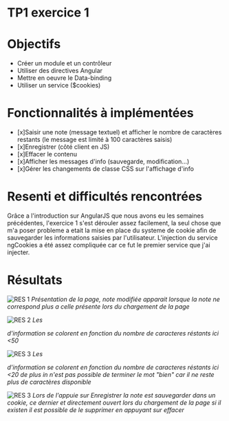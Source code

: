 
# TP1 exercice 1


# Objectifs

- Créer un module et un contrôleur
- Utiliser des directives Angular
- Mettre en oeuvre le Data-binding
- Utiliser un service ($cookies)

# Fonctionnalités à implémentées

- [x]Saisir une note (message textuel) et afficher le nombre de caractères restants (le message  est limité à 100 caractères saisis)
- [x]Enregistrer (côté client en JS)
- [x]Effacer le contenu
- [x]Afficher les messages d'info (sauvegarde, modification…)
- [x]Gérer les changements de classe CSS sur l'affichage d'info

# Resenti et difficultés rencontrées
   Grâce a l'introduction sur AngularJS que nous avons eu les semaines précédentes, l'exercice 1 s'est dérouler assez facilement, la seul chose que m'a poser probleme a etait la mise en place du systeme de cookie afin de sauvegarder les informations saisies par l'utilisateur.
   L'injection du service ngCookies a été assez compliquée car ce fut le premier service que j'ai injecter.

# Résultats
![RES 1](https://image.noelshack.com/fichiers/2017/13/1490696339-capture-d-ecran-2017-03-28-a-12-17-04.png)
    *Présentation de la page, note modifiée apparait lorsque la note ne correspond plus a celle présente lors du chargement de la page*
    
![RES 2](https://image.noelshack.com/fichiers/2017/13/1490696339-capture-d-ecran-2017-03-28-a-12-17-41.png)
 *Les <div> d'information se colorent en fonction du nombre de caracteres réstants ici <50*
 
![RES 3](https://image.noelshack.com/fichiers/2017/13/1490696339-capture-d-ecran-2017-03-28-a-12-18-21.png)
 *Les <div> d'information se colorent en fonction du nombre de caracteres réstants ici <20 de plus in n'est pas possible de terminer le mot "bien" car il ne reste plus de caractères disponible*
 
 ![RES 3](https://image.noelshack.com/fichiers/2017/13/1490697008-capture-d-ecran-2017-03-28-a-12-29-53.png)
 *Lors de l'appuie sur Enregistrer la note est sauvegarder dans un cookie, ce dernier et directement ouvert lors du chargement de la page si il existen il est possible de le supprimer en appuyant sur effacer*
 

